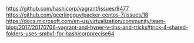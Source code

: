 

https://github.com/hashicorp/vagrant/issues/9477
https://github.com/geerlingguy/packer-centos-7/issues/18
https://docs.microsoft.com/en-us/virtualization/community/team-blog/2017/20170706-vagrant-and-hyper-v-tips-and-tricks#trick-4-shared-folders-uses-smbv1-for-hashicorpprecise64
